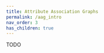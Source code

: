 ```yaml
---
title: Attribute Association Graphs
permalink: /aag_intro
nav_order: 3
has_children: true
---
```


TODO